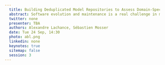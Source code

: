 ```yaml
---
  title: Building Deduplicated Model Repositories to Assess Domain-Specific Languages Evolution
  abstract: Software evolution and maintenance is a real challenge in modern software engineering. In the context of model-driven development, which heavily rely on interconnected (meta-)models, tools and generators, the evolution of both models and/or their associated meta-models is a tricky task. Such a problem also appears in language engineering, when evolving the language (its grammar, its semantic) needs to stay aligned with the existing models that already exist. In this paper, we explore how techniques inspired by repository mining can help a model designer/language engineer to build a deduplicated dataset of existing models available on open source repository. Deduplication is essential to ensure the evolution made on the metamodel/language can be efficiently assessed. We apply the method to the P4 language, an industrial domain-specific language (Intel, Linux foundation) used to model software defined network.
  twitter: none
  presenter: TBA
  authors: Alexandre Lachance, Sébastien Mosser
  date: Tue 24 Sep, 14:30
  photo: abl.png
  linkedin: none
  keynotes: true
  sitemap: false
  session: 3
---
```

